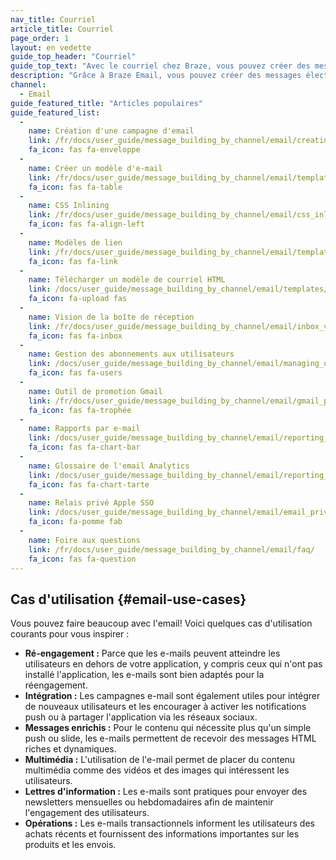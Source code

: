 ```yaml
---
nav_title: Courriel
article_title: Courriel
page_order: 1
layout: en vedette
guide_top_header: "Courriel"
guide_top_text: "Avec le courriel chez Braze, vous pouvez créer des messages de courriel entièrement personnalisés et personnalisés dans les campagnes ou Canvas qui attireront l'attention de votre utilisateur rapidement. Consultez les articles ci-dessous pour en savoir plus. <br><br>Nous vous recommandons également de suivre notre cours <a href='https://lab.braze.com/messaging-channels-email'>Email LAB cours</a> pour en savoir plus sur les cas d'utilisation des e-mails. voir des exemples du monde réel, et comprendre comment tirer parti du courrier électronique dans une stratégie de messagerie multicanal."
description: "Grâce à Braze Email, vous pouvez créer des messages électroniques personnalisés et personnalisés dans les campagnes ou Canvas qui attireront l'attention de votre utilisateur rapidement. Consultez les articles ci-dessous pour en savoir plus."
channel:
  - Email
guide_featured_title: "Articles populaires"
guide_featured_list:
  - 
    name: Création d'une campagne d'email
    link: /fr/docs/user_guide/message_building_by_channel/email/creating_an_email_campaign/
    fa_icon: fas fa-enveloppe
  - 
    name: Créer un modèle d'e-mail
    link: /fr/docs/user_guide/message_building_by_channel/email/templates/email_template/
    fa_icon: fas fa-table
  - 
    name: CSS Inlining
    link: /fr/docs/user_guide/message_building_by_channel/email/css_inline/
    fa_icon: fas fa-align-left
  - 
    name: Modèles de lien
    link: /fr/docs/user_guide/message_building_by_channel/email/templates/link_template/
    fa_icon: fas fa-link
  - 
    name: Télécharger un modèle de courriel HTML
    link: /docs/user_guide/message_building_by_channel/email/templates/html_email_template/
    fa_icon: fa-upload fas
  - 
    name: Vision de la boîte de réception
    link: /fr/docs/user_guide/message_building_by_channel/email/inbox_vision/
    fa_icon: fas fa-inbox
  - 
    name: Gestion des abonnements aux utilisateurs
    link: /docs/user_guide/message_building_by_channel/email/managing_user_subscriptions/
    fa_icon: fas fa-users
  - 
    name: Outil de promotion Gmail
    link: /fr/docs/user_guide/message_building_by_channel/email/gmail_promotions_tab/
    fa_icon: fas fa-trophée
  - 
    name: Rapports par e-mail
    link: /docs/user_guide/message_building_by_channel/email/reporting_and_analytics/email_reporting/
    fa_icon: fas fa-chart-bar
  - 
    name: Glossaire de l'email Analytics
    link: /docs/user_guide/message_building_by_channel/email/reporting_and_analytics/analytics_glossary/
    fa_icon: fas fa-chart-tarte
  - 
    name: Relais privé Apple SSO
    link: /docs/user_guide/message_building_by_channel/email/email_private_relay_apple_sso/
    fa_icon: fa-pomme fab
  - 
    name: Foire aux questions
    link: /fr/docs/user_guide/message_building_by_channel/email/faq/
    fa_icon: fas fa-question
---
```


## Cas d'utilisation {#email-use-cases}

Vous pouvez faire beaucoup avec l'email! Voici quelques cas d'utilisation courants pour vous inspirer :

- **Ré-engagement :** Parce que les e-mails peuvent atteindre les utilisateurs en dehors de votre application, y compris ceux qui n'ont pas installé l'application, les e-mails sont bien adaptés pour la réengagement.
- **Intégration :** Les campagnes e-mail sont également utiles pour intégrer de nouveaux utilisateurs et les encourager à activer les notifications push ou à partager l'application via les réseaux sociaux.
- **Messages enrichis :** Pour le contenu qui nécessite plus qu'un simple push ou slide, les e-mails permettent de recevoir des messages HTML riches et dynamiques.
- **Multimédia :** L'utilisation de l'e-mail permet de placer du contenu multimédia comme des vidéos et des images qui intéressent les utilisateurs.
- **Lettres d'information :** Les e-mails sont pratiques pour envoyer des newsletters mensuelles ou hebdomadaires afin de maintenir l'engagement des utilisateurs.
- **Opérations :** Les e-mails transactionnels informent les utilisateurs des achats récents et fournissent des informations importantes sur les produits et les envois.

<br><br>